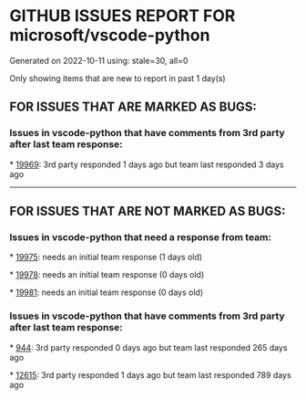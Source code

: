 
# GITHUB ISSUES REPORT FOR microsoft/vscode-python


Generated on 2022-10-11 using: stale=30, all=0


Only showing items that are new to report in past 1 day(s)


## FOR ISSUES THAT ARE MARKED AS BUGS:


### Issues in vscode-python that have comments from 3rd party after last team response:


\* [19969](https://github.com/microsoft/vscode-python/issues/19969 "PYTHONPATH gets overwritten when running tests"): 3rd party responded 1 days ago but team last responded 3 days ago

---

## FOR ISSUES THAT ARE NOT MARKED AS BUGS:


### Issues in vscode-python that need a response from team:


\* [19975](https://github.com/microsoft/vscode-python/issues/19975 "Simplify running other things across the board."): needs an initial team response (1 days old)

\* [19978](https://github.com/microsoft/vscode-python/issues/19978 "Improve python test discovery error reporting"): needs an initial team response (0 days old)

\* [19981](https://github.com/microsoft/vscode-python/issues/19981 "Jupyter doesn't recognise conda env variables "): needs an initial team response (0 days old)

### Issues in vscode-python that have comments from 3rd party after last team response:


\* [944](https://github.com/microsoft/vscode-python/issues/944 "Use environment variables defined in `.env` file when running code in a terminal"): 3rd party responded 0 days ago but team last responded 265 days ago

\* [12615](https://github.com/microsoft/vscode-python/issues/12615 "No output panel color support"): 3rd party responded 1 days ago but team last responded 789 days ago
